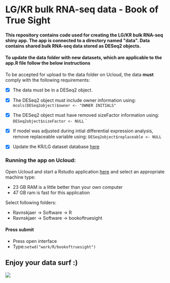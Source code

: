 # LG/KR bulk RNA-seq data - Book of True Sight
#### This repository contains code used for creating the LG/KR bulk RNA-seq shiny app. The app is connected to a directory named "data". Data contains shared bulk RNA-seq data stored as DESeq2 objects.
#### To update the data folder with new datasets, which are applicable to the app.R file follow the below instructions


To be accepted for upload to the data folder on Ucloud, the data **must** comply with the following requirements:
  
- [x] The data must be in a DESeq2 object.

- [x] The DESeq2 object must include owner information using: `mcols(DESeq2object)$owner <- "OWNER INITIALS"`

- [x] The DESeq2 object must have removed sizeFactor information using: `DESeq2object$sizeFactor <- NULL` 
`
- [x] If model was adjusted during intial differential expression analysis, remove replaceable variable using: `DESeq2object$replaceable <- NULL`

- [x] Update the KR/LG dataset database [here](https://syddanskuni.sharepoint.com.mcas.ms/:x:/r/Sites/Hepatic_fanatics/_layouts/15/Doc.aspx?sourcedoc=%7B9C879D54-4F98-4CC4-A090-50A64DB5B9CD%7D&file=LG.KR_datasets.xlsx&action=default&mobileredirect=true&cid=e05664f4-1030-40ef-bc81-ee665b7f8481)

### Running the app on Ucloud: ###
Open Ucloud and start a Rstudio application [here](https://cloud.sdu.dk/app/jobs/create?app=rstudio&version=4.2.0) and
select an appropriate machine type:
- 23 GB RAM is a little better than your own computer 
- 47 GB ram is fast for this application

Select following folders:
- Ravnskjaer -> Software -> R
- Ravnskjaer -> Software -> bookoftruesight

#### Press submit

- Press open interface 
- Type:`setwd("work/R/bookoftruesight")`

## Enjoy your data surf :) 

<img src="https://images-wixmp-ed30a86b8c4ca887773594c2.wixmp.com/f/da7c68b7-9fd3-4b29-965e-5256b48bab90/d8mr76n-86c50354-e622-4c36-bebd-a87ee3dcc5b3.jpg?token=eyJ0eXAiOiJKV1QiLCJhbGciOiJIUzI1NiJ9.eyJzdWIiOiJ1cm46YXBwOjdlMGQxODg5ODIyNjQzNzNhNWYwZDQxNWVhMGQyNmUwIiwiaXNzIjoidXJuOmFwcDo3ZTBkMTg4OTgyMjY0MzczYTVmMGQ0MTVlYTBkMjZlMCIsIm9iaiI6W1t7InBhdGgiOiJcL2ZcL2RhN2M2OGI3LTlmZDMtNGIyOS05NjVlLTUyNTZiNDhiYWI5MFwvZDhtcjc2bi04NmM1MDM1NC1lNjIyLTRjMzYtYmViZC1hODdlZTNkY2M1YjMuanBnIn1dXSwiYXVkIjpbInVybjpzZXJ2aWNlOmZpbGUuZG93bmxvYWQiXX0.BVbLm7iPWrEK5ZkSY3rmeVh8dPu_sqz44xUMa6omk0M"/>
